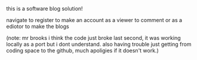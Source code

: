 this is a software blog solution!

navigate to register to make an account as a viewer to comment or as a ediotor to make the blogs

(note: mr brooks i think the code just broke last second, it was working locally as a port but i dont understand. also having trouble just getting from coding space to the github, much apoligies if it doesn't work.)

